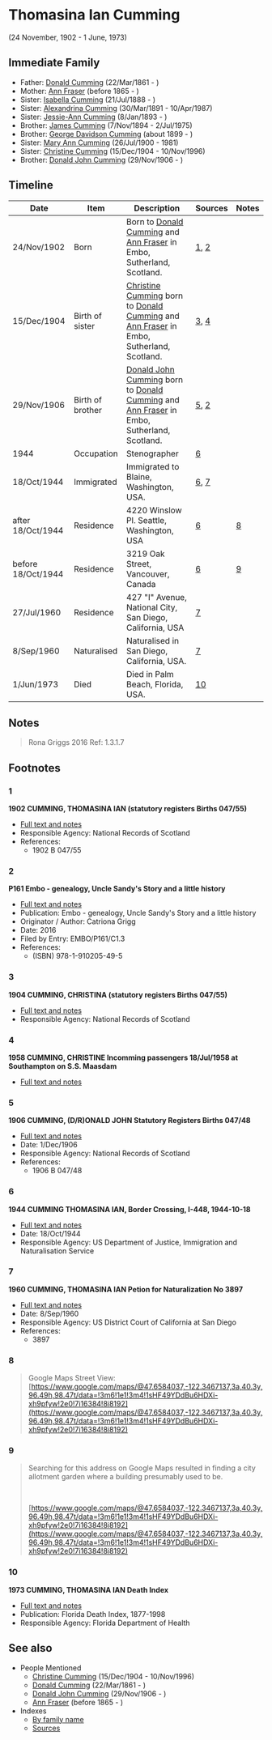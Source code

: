 ﻿---
layout: person
subject_key: i92241152
permalink: /people/i92241152
---

# Thomasina Ian Cumming
(24 November, 1902 - 1 June, 1973)

## Immediate Family

* Father: [Donald Cumming](./@i20465544@-donald-cumming-b1861-3-22-d.md) (22/Mar/1861 - )
* Mother: [Ann Fraser](./@i70425788@-ann-fraser-b1865-d.md) (before 1865 - )
* Sister: [Isabella Cumming](./@i84684994@-isabella-cumming-b1888-7-21-d.md) (21/Jul/1888 - )
* Sister: [Alexandrina Cumming](./@i57186713@-alexandrina-cumming-b1891-3-30-d1987-4-10.md) (30/Mar/1891 - 10/Apr/1987)
* Sister: [Jessie-Ann Cumming](./@i66222886@-jessie-ann-cumming-b1893-1-8-d.md) (8/Jan/1893 - )
* Brother: [James Cumming](./@i492889@-james-cumming-b1894-11-7-d1975-7-2.md) (7/Nov/1894 - 2/Jul/1975)
* Brother: [George Davidson Cumming](./@i13773669@-george-davidson-cumming-b1899-d.md) (about 1899 - )
* Sister: [Mary Ann Cumming](./@i48241984@-mary-ann-cumming-b1900-7-26-d1981.md) (26/Jul/1900 - 1981)
* Sister: [Christine Cumming](./@i24328630@-christine-cumming-b1904-12-15-d1996-11-10.md) (15/Dec/1904 - 10/Nov/1996)
* Brother: [Donald John Cumming](./@i22331378@-donald-john-cumming-b1906-11-29-d.md) (29/Nov/1906 - )

## Timeline

Date | Item | Description | Sources | Notes
---|---|---|---|---
24/Nov/1902 | Born | Born to [Donald Cumming](./@i20465544@-donald-cumming-b1861-3-22-d.md) and [Ann Fraser](./@i70425788@-ann-fraser-b1865-d.md) in Embo, Sutherland, Scotland. | [1](#1), [2](#2) | 
15/Dec/1904 | Birth of sister | [Christine Cumming](./@i24328630@-christine-cumming-b1904-12-15-d1996-11-10.md) born to [Donald Cumming](./@i20465544@-donald-cumming-b1861-3-22-d.md) and [Ann Fraser](./@i70425788@-ann-fraser-b1865-d.md) in Embo, Sutherland, Scotland. | [3](#3), [4](#4) | 
29/Nov/1906 | Birth of brother | [Donald John Cumming](./@i22331378@-donald-john-cumming-b1906-11-29-d.md) born to [Donald Cumming](./@i20465544@-donald-cumming-b1861-3-22-d.md) and [Ann Fraser](./@i70425788@-ann-fraser-b1865-d.md) in Embo, Sutherland, Scotland. | [5](#5), [2](#2) | 
1944 | Occupation | Stenographer | [6](#6) | 
18/Oct/1944 | Immigrated | Immigrated to Blaine, Washington, USA. | [6](#6), [7](#7) | 
after 18/Oct/1944 | Residence | 4220 Winslow Pl. Seattle, Washington, USA | [6](#6) | [8](#8)
before 18/Oct/1944 | Residence | 3219 Oak Street, Vancouver, Canada | [6](#6) | [9](#9)
27/Jul/1960 | Residence | 427 "I" Avenue, National City, San Diego, California, USA | [7](#7) | 
8/Sep/1960 | Naturalised | Naturalised in San Diego, California, USA. | [7](#7) | 
1/Jun/1973 | Died | Died in Palm Beach, Florida, USA. | [10](#10) | 

## Notes

> Rona Griggs 2016 Ref: 1.3.1.7
>


## Footnotes

### 1

**1902 CUMMING, THOMASINA IAN (statutory registers Births 047/55)**

* [Full text and notes](../sources/@s35066283@-1902-cumming,-thomasina-ian-statutory-registers-births-047-55-.md)
* Responsible Agency: National Records of Scotland
* References: 
  * 1902 B 047/55

### 2

**P161 Embo - genealogy, Uncle Sandy's Story and a little history**

* [Full text and notes](../sources/@s95058656@-p161-embo-genealogy,-uncle-sandy's-story-and-a-little-history.md)
* Publication: Embo - genealogy, Uncle Sandy's Story and a little history
* Originator / Author: Catriona Grigg
* Date: 2016
* Filed by Entry: EMBO/P161/C1.3
* References: 
  * (ISBN) 978-1-910205-49-5

### 3

**1904 CUMMING, CHRISTINA (statutory registers Births 047/55)**

* [Full text and notes](../sources/@s54224404@-1904-cumming,-christina-statutory-registers-births-047-55-.md)
* Responsible Agency: National Records of Scotland

### 4

**1958 CUMMING, CHRISTINE Incomming passengers 18/Jul/1958 at Southampton on S.S. Maasdam**

* [Full text and notes](../sources/@s80083940@-1958-cumming,-christine-incomming-passengers-18-jul-1958-at-southampton-on-s.s.-maasdam.md)

### 5

**1906 CUMMING, (D/R)ONALD JOHN Statutory Registers Births 047/48**

* [Full text and notes](../sources/@s10982096@-1906-cumming,-d-r-onald-john-statutory-registers-births-047-48.md)
* Date: 1/Dec/1906
* Responsible Agency: National Records of Scotland
* References: 
  * 1906 B 047/48

### 6

**1944 CUMMING THOMASINA IAN, Border Crossing, I-448, 1944-10-18**

* [Full text and notes](../sources/@s3704060@-1944-cumming-thomasina-ian,-border-crossing,-i-448,-1944-10-18.md)
* Date: 18/Oct/1944
* Responsible Agency: US Department of Justice, Immigration and Naturalisation Service

### 7

**1960 CUMMING, THOMASINA IAN Petion for Naturalization No 3897**

* [Full text and notes](../sources/@s30574718@-1960-cumming,-thomasina-ian-petion-for-naturalization-no-3897.md)
* Date: 8/Sep/1960
* Responsible Agency: US District Court of California at San Diego
* References: 
  * 3897

### 8

> Google Maps Street View: [https://www.google.com/maps/@47.6584037,-122.3467137,3a,40.3y,96.49h,98.47t/data=!3m6!1e1!3m4!1sHF49YDdBu6HDXi-xh9pfyw!2e0!7i16384!8i8192](https://www.google.com/maps/@47.6584037,-122.3467137,3a,40.3y,96.49h,98.47t/data=!3m6!1e1!3m4!1sHF49YDdBu6HDXi-xh9pfyw!2e0!7i16384!8i8192)
>


### 9

> Searching for this address on Google Maps resulted in finding a city allotment garden where a building presumably used to be.
>
> <br/>
>
> [https://www.google.com/maps/@47.6584037,-122.3467137,3a,40.3y,96.49h,98.47t/data=!3m6!1e1!3m4!1sHF49YDdBu6HDXi-xh9pfyw!2e0!7i16384!8i8192](https://www.google.com/maps/@47.6584037,-122.3467137,3a,40.3y,96.49h,98.47t/data=!3m6!1e1!3m4!1sHF49YDdBu6HDXi-xh9pfyw!2e0!7i16384!8i8192)
>


### 10

**1973 CUMMING, THOMASINA IAN Death Index**

* [Full text and notes](../sources/@s10919610@-1973-cumming,-thomasina-ian-death-index.md)
* Publication: Florida Death Index, 1877-1998
* Responsible Agency: Florida Department of Health


## See also

- People Mentioned
  - [Christine Cumming](./@i24328630@-christine-cumming-b1904-12-15-d1996-11-10.md) (15/Dec/1904 - 10/Nov/1996)
  - [Donald Cumming](./@i20465544@-donald-cumming-b1861-3-22-d.md) (22/Mar/1861 - )
  - [Donald John Cumming](./@i22331378@-donald-john-cumming-b1906-11-29-d.md) (29/Nov/1906 - )
  - [Ann Fraser](./@i70425788@-ann-fraser-b1865-d.md) (before 1865 - )
- Indexes
  - [By family name](../index-by-family-name.md)
  - [Sources](../index-of-sources-by-title.md)
